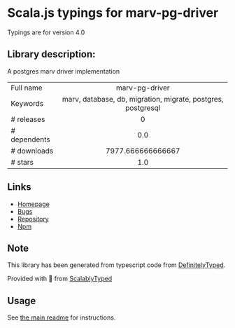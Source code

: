 
# Scala.js typings for marv-pg-driver

Typings are for version 4.0

## Library description:
A postgres marv driver implementation

|                    |                 |
| ------------------ | :-------------: |
| Full name          | marv-pg-driver |
| Keywords           | marv, database, db, migration, migrate, postgres, postgresql |
| # releases         | 0 |
| # dependents       | 0.0 |
| # downloads        | 7977.666666666667 |
| # stars            | 1.0 |

## Links
- [Homepage](https://github.com/guidesmiths/marv-pg-driver#readme)
- [Bugs](https://github.com/guidesmiths/marv-pg-driver/issues)
- [Repository](https://github.com/guidesmiths/marv-pg-driver)
- [Npm](https://www.npmjs.com/package/marv-pg-driver)
    


## Note
This library has been generated from typescript code from [DefinitelyTyped](https://definitelytyped.org).

Provided with :purple_heart: from [ScalablyTyped](https://github.com/oyvindberg/ScalablyTyped)

## Usage
See [the main readme](../../readme.md) for instructions.


